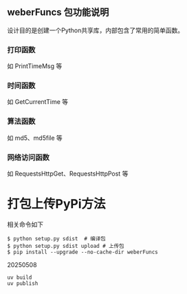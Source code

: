 
## weberFuncs 包功能说明

设计目的是创建一个Python共享库，内部包含了常用的简单函数。

### 打印函数

如 PrintTimeMsg 等

### 时间函数

如 GetCurrentTime 等

### 算法函数

如 md5、md5file 等


### 网络访问函数

如 RequestsHttpGet、RequestsHttpPost 等

# 打包上传PyPi方法

相关命令如下

````
$ python setup.py sdist  # 编译包
$ python setup.py sdist upload # 上传包
$ pip install --upgrade --no-cache-dir weberFuncs
````


20250508
```
uv build
uv publish
```